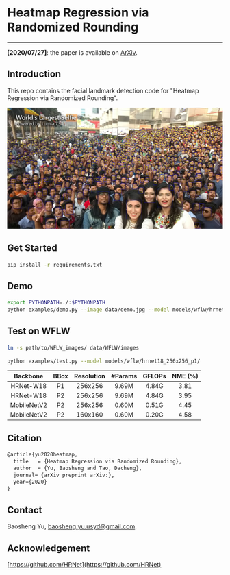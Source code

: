 # Heatmap Regression via Randomized Rounding
----

**[2020/07/27]**: the paper is available on [ArXiv]().


## Introduction

This repo contains the facial landmark detection code for "Heatmap Regression via Randomized Rounding".

![demo image](data/selfie.jpg.png)

## Get Started

````bash
pip install -r requirements.txt
````

## Demo
````bash
export PYTHONPATH=./:$PYTHONPATH
python examples/demo.py --image data/demo.jpg --model models/wflw/hrnet18_256x256_p2/
````

## Test on WFLW

```bash
ln -s path/to/WFLW_images/ data/WFLW/images
```

````bash
python examples/test.py --model models/wflw/hrnet18_256x256_p1/
````

| Backbone | BBox | Resolution | #Params | GFLOPs | NME (%)| 
|:--:|:--:|:--:|:--:|:--:|:--:|
| HRNet-W18 | P1 | 256x256 | 9.69M | 4.84G | 3.81 |
| HRNet-W18 | P2 | 256x256 | 9.69M | 4.84G | 3.95 |
| MobileNetV2 | P2 | 256x256 | 0.60M | 0.51G | 4.45 |
| MobileNetV2 | P2 | 160x160 | 0.60M | 0.20G | 4.58 |

## Citation

```
@article{yu2020heatmap,
  title   = {Heatmap Regression via Randomized Rounding},
  author  = {Yu, Baosheng and Tao, Dacheng},
  journal= {arXiv preprint arXiv:},
  year={2020}
}
```


## Contact

Baosheng Yu, baosheng.yu.usyd@gmail.com.


## Acknowledgement

[https://github.com/HRNet](https://github.com/HRNet)

